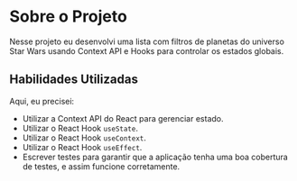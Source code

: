 # Sobre o Projeto

Nesse projeto eu desenvolvi uma lista com filtros de planetas do universo Star Wars usando Context API e Hooks para controlar os estados globais.

## Habilidades Utilizadas

Aqui, eu precisei:

- Utilizar a Context API do React para gerenciar estado.
- Utilizar o React Hook `useState`.
- Utilizar o React Hook `useContext`.
- Utilizar o React Hook `useEffect`.
- Escrever testes para garantir que a aplicação tenha uma boa cobertura de testes, e assim funcione corretamente.
